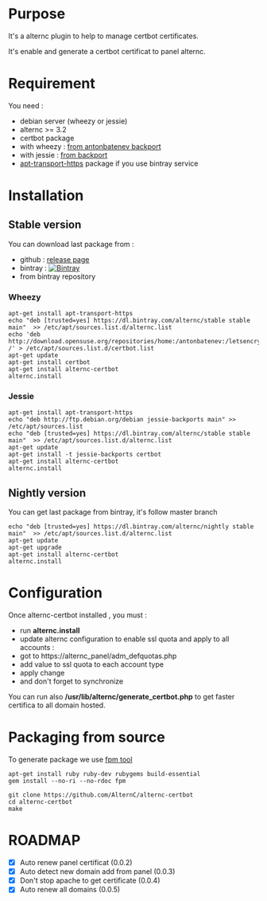 # Purpose

It's a alternc plugin to help to manage certbot certificates.

It's enable and generate a certbot certificat to panel alternc.

# Requirement

You need :
* debian server (wheezy or jessie)
* alternc >= 3.2
* certbot package
 * with wheezy : [from antonbatenev backport](https://software.opensuse.org//download.html?project=home%3Aantonbatenev%3Aletsencrypt&package=certbot)
 * with jessie : [from backport](https://packages.debian.org/jessie-backports/certbot)
* [apt-transport-https](https://packages.debian.org/search?keywords=apt-transport-https) package if you use bintray service


# Installation

## Stable version

You can download last package from :
* github : [release page](../../releases/latest)
* bintray : [ ![Bintray](https://api.bintray.com/packages/alternc/stable/alternc-certbot/images/download.svg) ](https://bintray.com/alternc/stable/alternc-certbot/_latestVersion)
* from bintray repository

### Wheezy

```shell
apt-get install apt-transport-https
echo "deb [trusted=yes] https://dl.bintray.com/alternc/stable stable main"  >> /etc/apt/sources.list.d/alternc.list
echo 'deb http://download.opensuse.org/repositories/home:/antonbatenev:/letsencrypt/Debian_7.0/ /' > /etc/apt/sources.list.d/certbot.list
apt-get update
apt-get install certbot
apt-get install alternc-certbot
alternc.install
```
### Jessie

```shell
apt-get install apt-transport-https
echo "deb http://ftp.debian.org/debian jessie-backports main" >> /etc/apt/sources.list
echo "deb [trusted=yes] https://dl.bintray.com/alternc/stable stable main"  >> /etc/apt/sources.list.d/alternc.list
apt-get update
apt-get install -t jessie-backports certbot
apt-get install alternc-certbot
alternc.install
```

## Nightly version

You can get last package from bintray, it's follow master branch

```shell
echo "deb [trusted=yes] https://dl.bintray.com/alternc/nightly stable main"  >> /etc/apt/sources.list.d/alternc.list
apt-get update
apt-get upgrade
apt-get install alternc-certbot
alternc.install
```

# Configuration

Once alternc-certbot installed , you must : 
* run **alternc.install**
* update alternc configuration to enable ssl quota and apply to all accounts :
 * got to https://alternc_panel/adm_defquotas.php
 * add value to ssl quota to each account type
 * apply change
 * and don't forget to synchronize

You can run also **/usr/lib/alternc/generate_certbot.php** to get faster certifica to all domain hosted.

# Packaging from source

To generate package we use [fpm tool](https://github.com/jordansissel/fpm)

```shell
apt-get install ruby ruby-dev rubygems build-essential
gem install --no-ri --no-rdoc fpm

git clone https://github.com/AlternC/alternc-certbot
cd alternc-certbot
make

```


# ROADMAP

* [x] Auto renew panel certificat (0.0.2)
* [x] Auto detect new domain add from panel (0.0.3)
* [x] Don't stop apache to get certificate (0.0.4)
* [x] Auto renew all domains (0.0.5)
